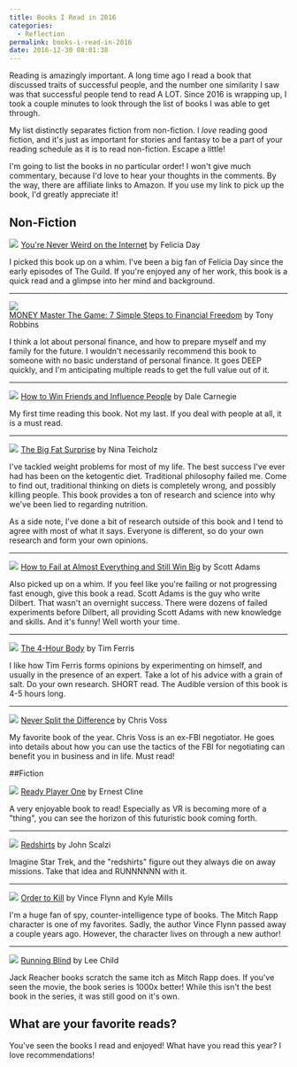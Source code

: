 ```yaml
---
title: Books I Read in 2016
categories:
  - Reflection
permalink: books-i-read-in-2016
date: 2016-12-30 08:01:38
---
```


Reading is amazingly important.  A long time ago I read a book that discussed traits of successful people, and the number one similarity I saw was that successful people tend to read A LOT.  Since 2016 is wrapping up, I took a couple minutes to look through the list of books I was able to get through.  

My list distinctly separates fiction from non-fiction.  I *love* reading good fiction, and it's just as important for stories and fantasy to be a part of your reading schedule as it is to read non-fiction.  Escape a little!

I'm going to list the books in no particular order!  I won't give much commentary, because I'd love to hear your thoughts in the comments.  By the way, there are affiliate links to Amazon.  If you use my link to pick up the book, I'd greatly appreciate it!

## Non-Fiction
<a href="https://www.amazon.com/Youre-Never-Weird-Internet-Almost/dp/147678566X/ref=as_li_ss_il?s=books&ie=UTF8&qid=1483102970&sr=1-1&keywords=you're+never+weird+on+the+internet&linkCode=li3&tag=kevgr-20&linkId=96f4d3d82c8a495592683c8c930e7488" target="_blank"><img border="0" src="//ws-na.amazon-adsystem.com/widgets/q?_encoding=UTF8&ASIN=147678566X&Format=_SL250_&ID=AsinImage&MarketPlace=US&ServiceVersion=20070822&WS=1&tag=kevgr-20" ></a><img src="https://ir-na.amazon-adsystem.com/e/ir?t=kevgr-20&l=li3&o=1&a=147678566X" width="1" height="1" border="0" alt="" style="border:none !important; margin:0px !important;" />
[You're Never Weird on the Internet](http://amzn.to/2iM7eVY) by Felicia Day

I picked this book up on a whim. I've been a big fan of Felicia Day since the early episodes of The Guild.  If you're enjoyed any of her work, this book is a quick read and a glimpse into her mind and background.

* * *

<a href="https://www.amazon.com/MONEY-Master-Game-Financial-Freedom/dp/1476757801/ref=as_li_ss_il?s=books&ie=UTF8&qid=1483115121&sr=1-1&keywords=MONEY+Master+The+Game:+7+Simple+Steps+to+Financial+Freedom&linkCode=li3&tag=kevgr-20&linkId=ff6c56350e63fa154e5d48bb1cc59f28" target="_blank"><img border="0" src="//ws-na.amazon-adsystem.com/widgets/q?_encoding=UTF8&ASIN=1476757801&Format=_SL250_&ID=AsinImage&MarketPlace=US&ServiceVersion=20070822&WS=1&tag=kevgr-20" ></a><img src="https://ir-na.amazon-adsystem.com/e/ir?t=kevgr-20&l=li3&o=1&a=1476757801" width="1" height="1" border="0" alt="" style="border:none !important; margin:0px !important;" />  
[MONEY Master The Game: 7 Simple Steps to Financial Freedom](http://amzn.to/2iLWcjI) by Tony Robbins

I think a lot about personal finance, and how to prepare myself and my family for the future.  I wouldn't necessarily recommend this book to someone with no basic understand of personal finance.  It goes DEEP quickly, and I'm anticipating multiple reads to get the full value out of it.

* * *

<a href="https://www.amazon.com/How-Win-Friends-Influence-People/dp/0671027034/ref=as_li_ss_il?s=books&ie=UTF8&qid=1483115143&sr=1-1&keywords=how+to+win+friends+and+influence+people&linkCode=li3&tag=kevgr-20&linkId=e7e4b0066cd5d2881f091637361d315a" target="_blank"><img border="0" src="//ws-na.amazon-adsystem.com/widgets/q?_encoding=UTF8&ASIN=0671027034&Format=_SL250_&ID=AsinImage&MarketPlace=US&ServiceVersion=20070822&WS=1&tag=kevgr-20" ></a><img src="https://ir-na.amazon-adsystem.com/e/ir?t=kevgr-20&l=li3&o=1&a=0671027034" width="1" height="1" border="0" alt="" style="border:none !important; margin:0px !important;" />
[How to Win Friends and Influence People](http://amzn.to/2hzRDLD) by Dale Carnegie

My first time reading this book.  Not my last.  If you deal with people at all, it is a must read.

* * *

<a href="https://www.amazon.com/Big-Fat-Surprise-Butter-Healthy/dp/1451624433/ref=as_li_ss_il?s=books&ie=UTF8&qid=1483115176&sr=1-1&keywords=the+big+fat+surprise&linkCode=li3&tag=kevgr-20&linkId=cb69ce6c498a31500b928d2696f9cdce" target="_blank"><img border="0" src="//ws-na.amazon-adsystem.com/widgets/q?_encoding=UTF8&ASIN=1451624433&Format=_SL250_&ID=AsinImage&MarketPlace=US&ServiceVersion=20070822&WS=1&tag=kevgr-20" ></a><img src="https://ir-na.amazon-adsystem.com/e/ir?t=kevgr-20&l=li3&o=1&a=1451624433" width="1" height="1" border="0" alt="" style="border:none !important; margin:0px !important;" />
[The Big Fat Surprise](http://amzn.to/2hzXFfa) by Nina Teicholz

I've tackled weight problems for most of my life.  The best success I've ever had has been on the ketogentic diet.  Traditional philosophy failed me.  Come to find out, traditional thinking on diets is completely wrong, and possibly killing people.  This book provides a ton of research and science into why we've been lied to regarding nutrition.  

As a side note, I've done a bit of research outside of this book and I tend to agree with most of what it says.  Everyone is different, so do your own research and form your own opinions.

----

<a href="https://www.amazon.com/How-Fail-Almost-Everything-Still/dp/1591847745/ref=as_li_ss_il?s=books&ie=UTF8&qid=1483115256&sr=1-1&keywords=How+to+Fail+at+Almost+Everything+and+Still+Win+Big&linkCode=li3&tag=kevgr-20&linkId=9e68e33e6e50841bb6033aa2805d1074" target="_blank"><img border="0" src="//ws-na.amazon-adsystem.com/widgets/q?_encoding=UTF8&ASIN=1591847745&Format=_SL250_&ID=AsinImage&MarketPlace=US&ServiceVersion=20070822&WS=1&tag=kevgr-20" ></a><img src="https://ir-na.amazon-adsystem.com/e/ir?t=kevgr-20&l=li3&o=1&a=1591847745" width="1" height="1" border="0" alt="" style="border:none !important; margin:0px !important;" />
[How to Fail at Almost Everything and Still Win Big](http://amzn.to/2iNicim) by Scott Adams

Also picked up on a whim.  If you feel like you're failing or not progressing fast enough, give this book a read.  Scott Adams is the guy who write Dilbert.  That wasn't an overnight success.  There were dozens of failed experiments before Dilbert, all providing Scott Adams with new knowledge and skills.  And it's funny!  Well worth your time.

* * *

<a href="https://www.amazon.com/Hour-Body-Uncommon-Incredible-Superhuman/dp/030746363X/ref=as_li_ss_il?s=books&ie=UTF8&qid=1483115280&sr=1-1&keywords=The+4-Hour+Body&linkCode=li3&tag=kevgr-20&linkId=e5a24cc60d496241408a5979d89491c8" target="_blank"><img border="0" src="//ws-na.amazon-adsystem.com/widgets/q?_encoding=UTF8&ASIN=030746363X&Format=_SL250_&ID=AsinImage&MarketPlace=US&ServiceVersion=20070822&WS=1&tag=kevgr-20" ></a><img src="https://ir-na.amazon-adsystem.com/e/ir?t=kevgr-20&l=li3&o=1&a=030746363X" width="1" height="1" border="0" alt="" style="border:none !important; margin:0px !important;" />
[The 4-Hour Body](http://amzn.to/2iMEuN6) by Tim Ferris

I like how Tim Ferris forms opinions by experimenting on himself, and usually in the presence of an expert.  Take a lot of his advice with a grain of salt.  Do your own research.  SHORT read.  The Audible version of this book is 4-5 hours long.  

* * *

<a href="https://www.amazon.com/Never-Split-Difference-Negotiating-Depended/dp/0062407805/ref=as_li_ss_il?s=books&ie=UTF8&qid=1483115304&sr=1-1&keywords=Never+Split+the+Difference&linkCode=li3&tag=kevgr-20&linkId=110675e5c1c61d5dc4c1d7eaa374bada" target="_blank"><img border="0" src="//ws-na.amazon-adsystem.com/widgets/q?_encoding=UTF8&ASIN=0062407805&Format=_SL250_&ID=AsinImage&MarketPlace=US&ServiceVersion=20070822&WS=1&tag=kevgr-20" ></a><img src="https://ir-na.amazon-adsystem.com/e/ir?t=kevgr-20&l=li3&o=1&a=0062407805" width="1" height="1" border="0" alt="" style="border:none !important; margin:0px !important;" />
[Never Split the Difference](http://amzn.to/2hCtDJw) by Chris Voss

My favorite book of the year.  Chris Voss is an ex-FBI negotiator.  He goes into details about how you can use the tactics of the FBI for negotiating can benefit you in business and in life.  Must read!

##Fiction

<a href="https://www.amazon.com/Ready-Player-One-Ernest-Cline/dp/0307887448/ref=as_li_ss_il?s=books&ie=UTF8&qid=1483115364&sr=1-1&keywords=ready+player+one&linkCode=li3&tag=kevgr-20&linkId=a431dc509092c9db8e33c3631c324021" target="_blank"><img border="0" src="//ws-na.amazon-adsystem.com/widgets/q?_encoding=UTF8&ASIN=0307887448&Format=_SL250_&ID=AsinImage&MarketPlace=US&ServiceVersion=20070822&WS=1&tag=kevgr-20" ></a><img src="https://ir-na.amazon-adsystem.com/e/ir?t=kevgr-20&l=li3&o=1&a=0307887448" width="1" height="1" border="0" alt="" style="border:none !important; margin:0px !important;" />
[Ready Player One](http://amzn.to/2hAc9eX) by Ernest Cline

A very enjoyable book to read!  Especially as VR is becoming more of a "thing", you can see the horizon of this futuristic book coming forth.

* * *

<a href="https://www.amazon.com/Redshirts-Novel-Three-John-Scalzi/dp/0765334798/ref=as_li_ss_il?s=books&ie=UTF8&qid=1483115388&sr=1-1&keywords=Redshirts&linkCode=li3&tag=kevgr-20&linkId=8898f86ce069c70d2dad554aade4f6e2" target="_blank"><img border="0" src="//ws-na.amazon-adsystem.com/widgets/q?_encoding=UTF8&ASIN=0765334798&Format=_SL250_&ID=AsinImage&MarketPlace=US&ServiceVersion=20070822&WS=1&tag=kevgr-20" ></a><img src="https://ir-na.amazon-adsystem.com/e/ir?t=kevgr-20&l=li3&o=1&a=0765334798" width="1" height="1" border="0" alt="" style="border:none !important; margin:0px !important;" />
[Redshirts](http://amzn.to/2hA3SYz) by John Scalzi

Imagine Star Trek, and the "redshirts" figure out they always die on away missions.  Take that idea and RUNNNNNN with it.

* * *

<a href="https://www.amazon.com/Order-Kill-Novel-Mitch-Rapp/dp/1476783489/ref=as_li_ss_il?s=books&ie=UTF8&qid=1483115416&sr=1-1&keywords=Order+to+Kill&linkCode=li3&tag=kevgr-20&linkId=7ab47e538ce1440b3c5907919a14f3df" target="_blank"><img border="0" src="//ws-na.amazon-adsystem.com/widgets/q?_encoding=UTF8&ASIN=1476783489&Format=_SL250_&ID=AsinImage&MarketPlace=US&ServiceVersion=20070822&WS=1&tag=kevgr-20" ></a><img src="https://ir-na.amazon-adsystem.com/e/ir?t=kevgr-20&l=li3&o=1&a=1476783489" width="1" height="1" border="0" alt="" style="border:none !important; margin:0px !important;" />
[Order to Kill](http://amzn.to/2iMLoC4) by Vince Flynn and Kyle Mills

I'm a huge fan of spy, counter-intelligence type of books.  The Mitch Rapp character is one of my favorites.  Sadly, the author Vince Flynn passed away a couple years ago.  However, the character lives on through a new author!

* * *

<a href="https://www.amazon.com/Running-Blind-Jack-Reacher-Novel/dp/0515143502/ref=as_li_ss_il?s=books&ie=UTF8&qid=1483115482&sr=1-1&keywords=Running+Blind&linkCode=li3&tag=kevgr-20&linkId=6b4fdc263981a50aaa5704c52770fa6e" target="_blank"><img border="0" src="//ws-na.amazon-adsystem.com/widgets/q?_encoding=UTF8&ASIN=0515143502&Format=_SL250_&ID=AsinImage&MarketPlace=US&ServiceVersion=20070822&WS=1&tag=kevgr-20" ></a><img src="https://ir-na.amazon-adsystem.com/e/ir?t=kevgr-20&l=li3&o=1&a=0515143502" width="1" height="1" border="0" alt="" style="border:none !important; margin:0px !important;" />
[Running Blind](http://amzn.to/2ifAjMC) by Lee Child

Jack Reacher books scratch the same itch as Mitch Rapp does.  If you've seen the movie, the book series is 1000x better!  While this isn't the best book in the series, it was still good on it's own.

## What are your favorite reads?
You've seen the books I read and enjoyed!  What have you read this year?  I love recommendations!